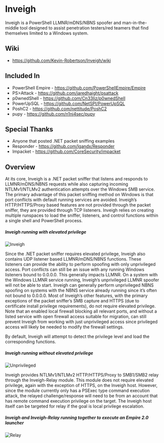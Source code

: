 # **Inveigh**

Inveigh is a PowerShell LLMNR/mDNS/NBNS spoofer and man-in-the-middle tool designed to assist penetration testers/red teamers that find themselves limited to a Windows system.  

## Wiki
* https://github.com/Kevin-Robertson/Inveigh/wiki

## Included In
* PowerShell Empire - https://github.com/PowerShellEmpire/Empire  
* PS>Attack - https://github.com/jaredhaight/psattack  
* p0wnedShell - https://github.com/Cn33liz/p0wnedShell  
* PowerUpSQL - https://github.com/NetSPI/PowerUpSQL  
* PoshC2 - https://github.com/nettitude/PoshC2  
* pupy - https://github.com/n1nj4sec/pupy  

## Special Thanks  
* Anyone that posted .NET packet sniffing examples  
* Responder - https://github.com/lgandx/Responder  
* Impacket - https://github.com/CoreSecurity/impacket  

## Overview

At its core, Inveigh is a .NET packet sniffer that listens and responds to LLMNR/mDNS/NBNS requests while also capturing incoming NTLMv1/NTLMv2 authentication attempts over the Windows SMB service. The primary advantage of this packet sniffing method on Windows is that port conflicts with default running services are avoided. Inveigh’s HTTP/HTTPS/Proxy based features are not provided through the packet sniffer, they are provided through TCP listeners. Inveigh relies on creating multiple runspaces to load the sniffer, listeners, and control functions within a single shell and PowerShell process.

##### Inveigh running with elevated privilege
![Inveigh](https://github.com/Kevin-Robertson/Inveigh/wiki/images/Inveigh.PNG)

Since the .NET packet sniffer requires elevated privilege, Inveigh also contains UDP listener based LLMNR/mDNS/NBNS functions. These listeners can provide the ability to perform spoofing with only unprivileged access. Port conflicts can still be an issue with any running Windows listeners bound to 0.0.0.0. This generally impacts LLMNR. On a system with the Windows LLMNR service running, Inveigh’s unprivileged LLMNR spoofer will not be able to start. Inveigh can generally perform unprivileged NBNS spoofing on systems with the NBNS service already running since it’s often not bound to 0.0.0.0. Most of Inveigh’s other features, with the primary exceptions of the packet sniffer’s SMB capture and HTTPS (due to certificate install privilege requirements), do not require elevated privilege. Note that an enabled local firewall blocking all relevant ports, and without a listed service with open firewall access suitable for migration, can still prevent Inveigh from working with just unprivileged access since privileged access will likely be needed to modify the firewall settings.  

By default, Inveigh will attempt to detect the privilege level and load the corresponding functions. 

##### Inveigh running without elevated privilege
![Unprivileged](https://github.com/Kevin-Robertson/Inveigh/wiki/images/Unpriv.PNG)

Inveigh provides NTLMv1/NTLMv2 HTTP/HTTPS/Proxy to SMB1/SMB2 relay through the Inveigh-Relay module. This module does not require elevated privilege, again with the exception of HTTPS, on the Inveigh host. However, since the module currently only has a PSExec type command execution attack, the relayed challenge/response will need to be from an account that has remote command execution privilege on the target. The Inveigh host itself can be targeted for relay if the goal is local privilege escalation.

##### Inveigh and Inveigh-Relay running together to execute an Empire 2.0 launcher
![Relay](https://github.com/Kevin-Robertson/Inveigh/wiki/images/Relay.PNG)
